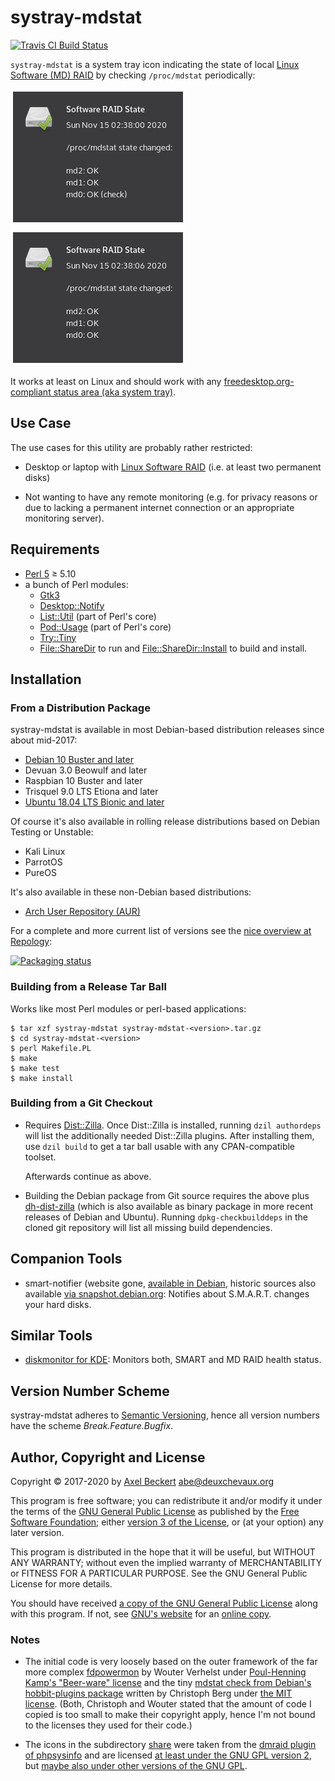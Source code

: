 systray-mdstat
==============

[![Travis CI Build Status](https://api.travis-ci.org/xtaran/systray-mdstat.svg)](https://travis-ci.org/xtaran/systray-mdstat)

`systray-mdstat` is a system tray icon indicating the state of local
[Linux Software (MD) RAID](https://raid.wiki.kernel.org/) by checking
`/proc/mdstat` periodically:

![Screenshot of systray-mdstat notifications](notifications.png)

It works at least on Linux and should work with any
[freedesktop.org-compliant status area (aka system tray)](https://specifications.freedesktop.org/systemtray-spec/latest/).


Use Case
--------

The use cases for this utility are probably rather restricted:

* Desktop or laptop with
  [Linux Software RAID](https://raid.wiki.kernel.org/) (i.e. at least
  two permanent disks)

* Not wanting to have any remote monitoring (e.g. for privacy reasons
  or due to lacking a permanent internet connection or an appropriate
  monitoring server).


Requirements
------------

* [Perl 5](https://www.perl.org/) ≥ 5.10
* a bunch of Perl modules:
  * [Gtk3](https://metacpan.org/pod/Gtk3)
  * [Desktop::Notify](https://metacpan.org/pod/Desktop::Notify)
  * [List::Util](https://metacpan.org/pod/List::Util) (part of Perl's core)
  * [Pod::Usage](https://metacpan.org/pod/Pod::Usage) (part of Perl's core)
  * [Try::Tiny](https://metacpan.org/pod/Try::Tiny)
  * [File::ShareDir](https://metacpan.org/pod/File::ShareDir) to run
    and
    [File::ShareDir::Install](https://metacpan.org/pod/File::ShareDir::Install)
    to build and install.


Installation
------------

### From a Distribution Package

systray-mdstat is available in most Debian-based distribution releases since
about mid-2017:

* [Debian 10 Buster and later](https://packages.debian.org/systray-mdstat)
* Devuan 3.0 Beowulf and later
* Raspbian 10 Buster and later
* Trisquel 9.0 LTS Etiona and later
* [Ubuntu 18.04 LTS Bionic and later](https://packages.ubuntu.com/systray-mdstat)

Of course it's also available in rolling release distributions based
on Debian Testing or Unstable:

* Kali Linux
* ParrotOS
* PureOS

It's also available in these non-Debian based distributions:

* [Arch User Repository (AUR)](https://aur.archlinux.org/packages/systray-mdstat/)

For a complete and more current list of versions see the [nice
overview at
Repology](https://repology.org/project/systray-mdstat/versions):

[![Packaging status](https://repology.org/badge/vertical-allrepos/systray-mdstat.svg)](https://repology.org/metapackage/systray-mdstat)


### Building from a Release Tar Ball

Works like most Perl modules or perl-based applications:

```
$ tar xzf systray-mdstat systray-mdstat-<version>.tar.gz
$ cd systray-mdstat-<version>
$ perl Makefile.PL
$ make
$ make test
$ make install
```

### Building from a Git Checkout

* Requires [Dist::Zilla](http://dzil.org/). Once Dist::Zilla is
  installed, running `dzil authordeps` will list the additionally
  needed Dist::Zilla plugins. After installing them, use `dzil build`
  to get a tar ball usable with any CPAN-compatible toolset.

  Afterwards continue as above.

* Building the Debian package from Git source requires the above plus
  [dh-dist-zilla](https://github.com/elmar/dh-dist-zilla) (which is
  also available as binary package in more recent releases of Debian
  and Ubuntu). Running `dpkg-checkbuilddeps` in the cloned git
  repository will list all missing build dependencies.


Companion Tools
---------------

* smart-notifier (website gone,
  [available in Debian](https://packages.debian.org/stable/smart-notifier),
  historic sources also available
  [via snapshot.debian.org](http://snapshot.debian.org/package/smart-notifier/):
  Notifies about S.M.A.R.T. changes your hard disks.


Similar Tools
-------------

* [diskmonitor for KDE](https://github.com/papylhomme/diskmonitor):
  Monitors both, SMART and MD RAID health status.


Version Number Scheme
---------------------

systray-mdstat adheres to [Semantic Versioning](http://semver.org/),
hence all version numbers have the scheme _Break.Feature.Bugfix_.


Author, Copyright and License
-----------------------------

Copyright © 2017-2020 by [Axel Beckert](https://axel.beckert.ch/)
<abe@deuxchevaux.org>

This program is free software; you can redistribute it and/or modify
it under the terms of the
[GNU General Public License](https://www.gnu.org/licenses/gpl) as
published by the [Free Software Foundation](https://fsf.org/); either
[version 3 of the License](https://www.gnu.org/licenses/gpl-3.0), or
(at your option) any later version.

This program is distributed in the hope that it will be useful, but
WITHOUT ANY WARRANTY; without even the implied warranty of
MERCHANTABILITY or FITNESS FOR A PARTICULAR PURPOSE.  See the GNU
General Public License for more details.

You should have received
[a copy of the GNU General Public License](COPYING) along with this
program. If not, see [GNU's website](https://www.gnu.org/licenses/)
for an [online copy](https://www.gnu.org/licenses/gpl-3.0).

### Notes

* The initial code is very loosely based on the outer framework of the
  far more complex
  [fdpowermon](https://anonscm.debian.org/git/users/wouter/fdpowermon.git)
  by Wouter Verhelst under
  [Poul-Henning Kamp's "Beer-ware" license](https://people.freebsd.org/~phk/)
  and the tiny
  [mdstat check from Debian's hobbit-plugins package](https://anonscm.debian.org/cgit/collab-maint/hobbit-plugins.git/tree/src/usr/lib/xymon/client/ext/mdstat)
  written by Christoph Berg under
  [the MIT license](https://anonscm.debian.org/cgit/collab-maint/hobbit-plugins.git/tree/debian/copyright). (Both,
  Christoph and Wouter stated that the amount of code I copied is too
  small to make their copyright apply, hence I'm not bound to the
  licenses they used for their code.)

* The icons in the subdirectory [share](share/) were taken from the
  [dmraid plugin of phpsysinfo](https://github.com/phpsysinfo/phpsysinfo/tree/master/plugins/dmraid/gfx)
  and are licensed
  [at least under the GNU GPL version 2](https://github.com/phpsysinfo/phpsysinfo/blob/master/COPYING),
  but
  [maybe also under other versions of the GNU GPL](https://github.com/phpsysinfo/phpsysinfo/issues/156).
